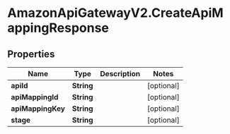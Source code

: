 # AmazonApiGatewayV2.CreateApiMappingResponse

## Properties

Name | Type | Description | Notes
------------ | ------------- | ------------- | -------------
**apiId** | **String** |  | [optional] 
**apiMappingId** | **String** |  | [optional] 
**apiMappingKey** | **String** |  | [optional] 
**stage** | **String** |  | [optional] 


